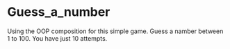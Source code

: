 # Guess_a_number
Using the OOP composition for this simple game. Guess a namber between 1 to 100. You have just 10 attempts.
